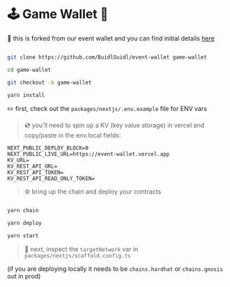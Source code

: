 # 🕹 Game Wallet 💎

🧪 this is forked from our event wallet and you can find initial details [here](https://github.com/BuidlGuidl/event-wallet)

```bash

git clone https://github.com/BuidlGuidl/event-wallet game-wallet

cd game-wallet

git checkout -b game-wallet

yarn install

```

✏️ first, check out the `packages/nextjs/.env.example` file for ENV vars 

> 💿 you'll need to spin up a KV (key value storage) in vercel and copy/paste in the env.local fields:


```
NEXT_PUBLIC_DEPLOY_BLOCK=0
NEXT_PUBLIC_LIVE_URL=https://event-wallet.vercel.app
KV_URL=
KV_REST_API_URL=
KV_REST_API_TOKEN=
KV_REST_API_READ_ONLY_TOKEN=
```

> ⚙️ bring up the chain and deploy your contracts 

```bash

yarn chain

yarn deploy

yarn start

```


> 📝  next, inspect the `targetNetwork` var in `packages/nextjs/scaffold.config.ts` 

(if you are deploying locally it needs to be `chains.hardhat` or `chains.gnosis` out in prod)

